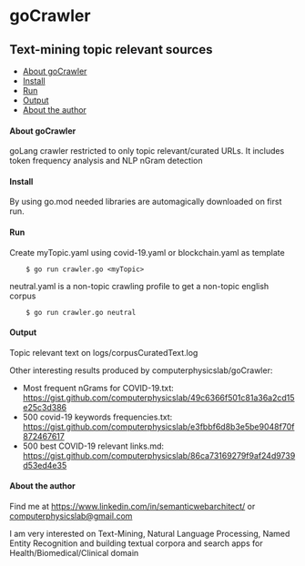 goCrawler
=========

Text-mining topic relevant sources
----------------------------------

- [About goCrawler](#About-goCrawler)
- [Install](#install)
- [Run](#run)
- [Output](#output)
- [About the author](#About-the-author)

#### About goCrawler

goLang crawler restricted to only topic relevant/curated URLs. It includes token frequency analysis and NLP nGram detection

#### Install

By using go.mod needed libraries are automagically downloaded on first run.

#### Run

Create myTopic.yaml using covid-19.yaml or blockchain.yaml as template

```shell
    $ go run crawler.go <myTopic>
```

neutral.yaml is a non-topic crawling profile to get a non-topic english corpus

```shell
    $ go run crawler.go neutral
```

#### Output

Topic relevant text on logs/corpusCuratedText.log

Other interesting results produced by computerphysicslab/goCrawler:
- Most frequent nGrams for COVID-19.txt: https://gist.github.com/computerphysicslab/49c6366f501c81a36a2cd15e25c3d386
- 500 covid-19 keywords frequencies.txt: https://gist.github.com/computerphysicslab/e3fbbf6d8b3e5be9048f70f872467617
- 500 best COVID-19 relevant links.md: https://gist.github.com/computerphysicslab/86ca73169279f9af24d9739d53ed4e35

#### About the author

Find me at https://www.linkedin.com/in/semanticwebarchitect/ or computerphysicslab@gmail.com

I am very interested on Text-Mining, Natural Language Processing, Named Entity Recognition and building textual corpora and search apps for Health/Biomedical/Clinical domain
